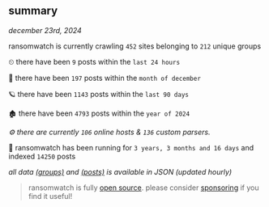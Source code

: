 
## summary
_december 23rd, 2024_

ransomwatch is currently crawling `452` sites belonging to `212` unique groups

⏲ there have been `9` posts within the `last 24 hours`

🦈 there have been `197` posts within the `month of december`

🪐 there have been `1143` posts within the `last 90 days`

🏚 there have been `4793` posts within the `year of 2024`

_⚙️ there are currently `106` online hosts & `136` custom parsers._

🦕 ransomwatch has been running for `3 years, 3 months and 16 days` and indexed `14250` posts

_all data  [(groups)](http://ransomwhat.telemetry.ltd/groups) and [(posts)](http://ransomwhat.telemetry.ltd/posts) is available in JSON (updated hourly)_

> ransomwatch is fully [open source](https://github.com/joshhighet/ransomwatch#ransomwatch--). please consider [sponsoring](https://github.com/sponsors/joshhighet) if you find it useful!
